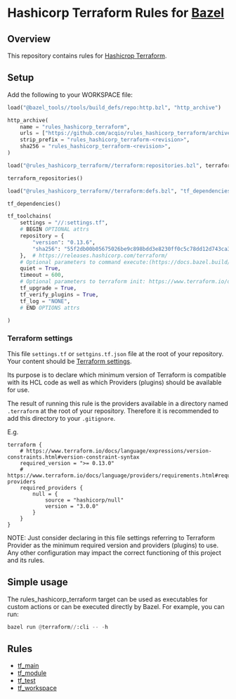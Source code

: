 # Hashicorp Terraform Rules for [Bazel](https://bazel.build)

## Overview

This repository contains rules for [Hashicrop Terraform](https://www.terraform.io/).

## Setup

Add the following to your WORKSPACE file:

```python
load("@bazel_tools//tools/build_defs/repo:http.bzl", "http_archive")

http_archive(
    name = "rules_hashicorp_terraform",
    urls = ["https://github.com/acqio/rules_hashicorp_terraform/archive/<revision>.tar.gz"],
    strip_prefix = "rules_hashicorp_terraform-<revision>",
    sha256 = "rules_hashicorp_terraform-<revision>",
)

load("@rules_hashicorp_terraform//terraform:repositories.bzl", terraform_repositories = "repositories")

terraform_repositories()

load("@rules_hashicorp_terraform//terraform:defs.bzl", "tf_dependencies", "tf_toolchains")

tf_dependencies()

tf_toolchains(
    settings = "//:settings.tf",
    # BEGIN OPTIONAL attrs
    repository = {
        "version": "0.13.6",
        "sha256": "55f2db00b05675026be9c898bdd3e8230ff0c5c78dd12d743ca38032092abfc9",
    },  # https://releases.hashicorp.com/terraform/
    # Optional parameters to command execute:(https://docs.bazel.build/versions/master/skylark/lib/repository_ctx.html#execute).
    quiet = True,
    timeout = 600,
    # Optional parameters to terraform init: https://www.terraform.io/docs/cli/commands/init.htm
    tf_upgrade = True,
    tf_verify_plugins = True,
    tf_log = "NONE",
    # END OPTIONS attrs

)
```

### Terraform settings

This file `settings.tf` or `settgins.tf.json` file at the root of your repository. Your content should be [Terraform settings](https://www.terraform.io/docs/language/settings/index.html).

Its purpose is to declare which minimum version of Terraform is compatible with its HCL code as well as which Providers (plugins) should be available for use.

The result of running this rule is the providers available in a directory named `.terraform` at the root of your repository. Therefore it is recommended to add this directory to your `.gitignore`.

E.g.
```hcl
terraform {
    # https://www.terraform.io/docs/language/expressions/version-constraints.html#version-constraint-syntax
    required_version = ">= 0.13.0"
    # https://www.terraform.io/docs/language/providers/requirements.html#requiring-providers
    required_providers {
        null = {
            source = "hashicorp/null"
            version = "3.0.0"
        }
    }
}
```
NOTE: Just consider declaring in this file settings referring to Terraform Provider as the minimum required version and providers (plugins) to use. Any other configuration may impact the correct functioning of this project and its rules.

## Simple usage

The rules_hashicorp_terraform target can be used as executables for custom actions or can be executed directly by Bazel. For example, you can run:
```python
bazel run @terraform//:cli -- -h
```

## Rules

* [tf_main](docs/tf_main.md)
* [tf_module](docs/tf_module.md)
* [tf_test](docs/tf_test.md)
* [tf_workspace](docs/tf_workspace.md)
